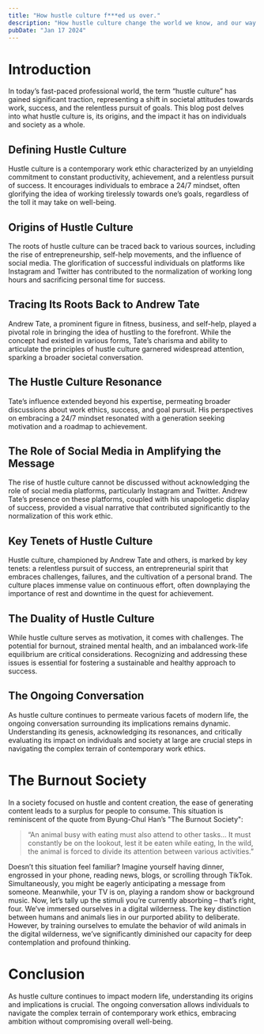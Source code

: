 ```yaml
---
title: "How hustle culture f***ed us over."
description: "How hustle culture change the world we know, and our way of thinking"
pubDate: "Jan 17 2024"
---
```


# Introduction

In today’s fast-paced professional world, the term “hustle culture” has gained significant traction, representing a shift in societal attitudes towards work, success, and the relentless pursuit of goals. This blog post delves into what hustle culture is, its origins, and the impact it has on individuals and society as a whole.

## Defining Hustle Culture

Hustle culture is a contemporary work ethic characterized by an unyielding commitment to constant productivity, achievement, and a relentless pursuit of success. It encourages individuals to embrace a 24/7 mindset, often glorifying the idea of working tirelessly towards one’s goals, regardless of the toll it may take on well-being.

## Origins of Hustle Culture

The roots of hustle culture can be traced back to various sources, including the rise of entrepreneurship, self-help movements, and the influence of social media. The glorification of successful individuals on platforms like Instagram and Twitter has contributed to the normalization of working long hours and sacrificing personal time for success.

## Tracing Its Roots Back to Andrew Tate

Andrew Tate, a prominent figure in fitness, business, and self-help, played a pivotal role in bringing the idea of hustling to the forefront. While the concept had existed in various forms, Tate’s charisma and ability to articulate the principles of hustle culture garnered widespread attention, sparking a broader societal conversation.

## The Hustle Culture Resonance

Tate’s influence extended beyond his expertise, permeating broader discussions about work ethics, success, and goal pursuit. His perspectives on embracing a 24/7 mindset resonated with a generation seeking motivation and a roadmap to achievement.

## The Role of Social Media in Amplifying the Message

The rise of hustle culture cannot be discussed without acknowledging the role of social media platforms, particularly Instagram and Twitter. Andrew Tate’s presence on these platforms, coupled with his unapologetic display of success, provided a visual narrative that contributed significantly to the normalization of this work ethic.

## Key Tenets of Hustle Culture

Hustle culture, championed by Andrew Tate and others, is marked by key tenets: a relentless pursuit of success, an entrepreneurial spirit that embraces challenges, failures, and the cultivation of a personal brand. The culture places immense value on continuous effort, often downplaying the importance of rest and downtime in the quest for achievement.

## The Duality of Hustle Culture

While hustle culture serves as motivation, it comes with challenges. The potential for burnout, strained mental health, and an imbalanced work-life equilibrium are critical considerations. Recognizing and addressing these issues is essential for fostering a sustainable and healthy approach to success.

## The Ongoing Conversation

As hustle culture continues to permeate various facets of modern life, the ongoing conversation surrounding its implications remains dynamic. Understanding its genesis, acknowledging its resonances, and critically evaluating its impact on individuals and society at large are crucial steps in navigating the complex terrain of contemporary work ethics.

# The Burnout Society

In a society focused on hustle and content creation, the ease of generating content leads to a surplus for people to consume. This situation is reminiscent of the quote from Byung-Chul Han’s "The Burnout Society":

> “An animal busy with eating must also attend to other tasks… It must constantly be on the lookout, lest it be eaten while eating, In the wild, the animal is forced to divide its attention between various activities.”

Doesn’t this situation feel familiar? Imagine yourself having dinner, engrossed in your phone, reading news, blogs, or scrolling through TikTok. Simultaneously, you might be eagerly anticipating a message from someone. Meanwhile, your TV is on, playing a random show or background music. Now, let’s tally up the stimuli you’re currently absorbing – that’s right, four. We’ve immersed ourselves in a digital wilderness. The key distinction between humans and animals lies in our purported ability to deliberate. However, by training ourselves to emulate the behavior of wild animals in the digital wilderness, we’ve significantly diminished our capacity for deep contemplation and profound thinking.

# Conclusion

As hustle culture continues to impact modern life, understanding its origins and implications is crucial. The ongoing conversation allows individuals to navigate the complex terrain of contemporary work ethics, embracing ambition without compromising overall well-being.
